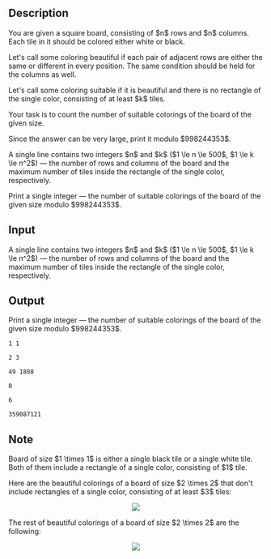 ## Description

<div><p>You are given a square board, consisting of $n$ rows and $n$ columns. Each tile in it should be colored either white or black.</p><p>Let's call some coloring <span class="tex-font-style-it">beautiful</span> if each pair of adjacent rows are either the same or different in every position. The same condition should be held for the columns as well.</p><p>Let's call some coloring <span class="tex-font-style-it">suitable</span> if it is <span class="tex-font-style-it">beautiful</span> and there is no <span class="tex-font-style-bf">rectangle</span> of the single color, consisting of at least $k$ tiles.</p><p>Your task is to count the number of <span class="tex-font-style-it">suitable</span> colorings of the board of the given size.</p><p>Since the answer can be very large, print it modulo $998244353$.</p></div><div class="input-specification"><p>A single line contains two integers $n$ and $k$ ($1 \le n \le 500$, $1 \le k \le n^2$) — the number of rows and columns of the board and the maximum number of tiles inside the rectangle of the single color, respectively.</p></div><div class="output-specification"><p>Print a single integer — the number of <span class="tex-font-style-it">suitable</span> colorings of the board of the given size modulo $998244353$.</p></div>

## Input

<p>A single line contains two integers $n$ and $k$ ($1 \le n \le 500$, $1 \le k \le n^2$) — the number of rows and columns of the board and the maximum number of tiles inside the rectangle of the single color, respectively.</p>

## Output

<p>Print a single integer — the number of <span class="tex-font-style-it">suitable</span> colorings of the board of the given size modulo $998244353$.</p>





```input1
1 1

```




```input2
2 3

```




```input3
49 1808

```




```output1
0

```




```output2
6

```




```output3
359087121

```



## Note

<p>Board of size $1 \times 1$ is either a single black tile or a single white tile. Both of them include a rectangle of a single color, consisting of $1$ tile.</p><p>Here are the <span class="tex-font-style-it">beautiful</span> colorings of a board of size $2 \times 2$ that don't include rectangles of a single color, consisting of at least $3$ tiles:</p><center> <img class="tex-graphics" src="file://xmTusKLd.png" style="max-width: 100.0%;max-height: 100.0%;"> </center><p>The rest of <span class="tex-font-style-it">beautiful</span> colorings of a board of size $2 \times 2$ are the following:</p><center> <img class="tex-graphics" src="file://ECSALv1I.png" style="max-width: 100.0%;max-height: 100.0%;"> </center>
